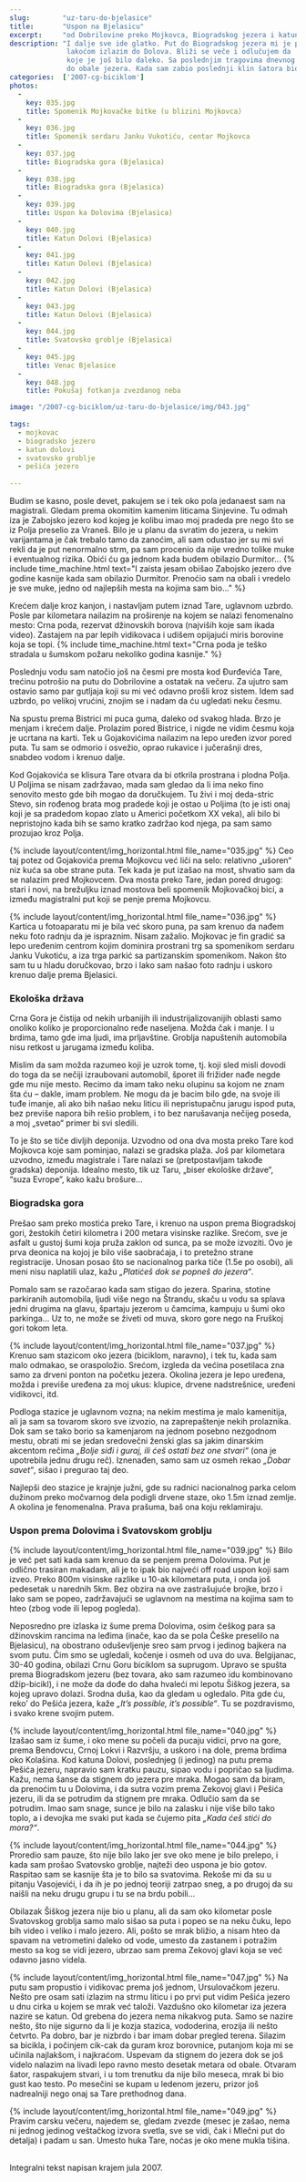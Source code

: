 ```yaml
---
slug:        "uz-taru-do-bjelasice"
title:       "Uspon na Bjelasicu"
excerpt:     "od Dobrilovine preko Mojkovca, Biogradskog jezera i katuna Dolovi do Pešića jezera"
description: "I dalje sve ide glatko. Put do Biogradskog jezera mi je proleteo, obilazim jezero i zatim 'iz cuga' i sa 
              lakoćom izlazim do Dolova. Bliži se veče i odlučujem da 'pritisnem' malo da bih zanoćio kod Pešića jezera
              koje je još bilo daleko. Sa poslednjim tragovima dnevnog svetla spuštam se kroz borovnice niz padine Crne glave
              do obale jezera. Kada sam zabio poslednji klin šatora bio je već potpuni mrak."
categories:  ['2007-cg-biciklom']
photos:
  -
    key: 035.jpg
    title: Spomenik Mojkovačke bitke (u blizini Mojkovca)
  -
    key: 036.jpg
    title: Spomenik serdaru Janku Vukotiću, centar Mojkovca
  -
    key: 037.jpg
    title: Biogradska gora (Bjelasica)
  -
    key: 038.jpg
    title: Biogradska gora (Bjelasica)
  -
    key: 039.jpg
    title: Uspon ka Dolovima (Bjelasica)
  -
    key: 040.jpg
    title: Katun Dolovi (Bjelasica)
  -
    key: 041.jpg
    title: Katun Dolovi (Bjelasica)
  -
    key: 042.jpg
    title: Katun Dolovi (Bjelasica)
  -
    key: 043.jpg
    title: Katun Dolovi (Bjelasica)
  -
    key: 044.jpg
    title: Svatovsko groblje (Bjelasica)
  -
    key: 045.jpg
    title: Venac Bjelasice
  -
    key: 048.jpg
    title: Pokušaj fotkanja zvezdanog neba

image: "/2007-cg-biciklom/uz-taru-do-bjelasice/img/043.jpg"
  
tags:
  - mojkovac
  - biogradsko jezero
  - katun dolovi
  - svatovsko groblje
  - pešića jezero
  
---
```


Budim se kasno, posle devet, pakujem se i tek oko pola jedanaest sam na magistrali. Gledam prema okomitim kamenim 
liticama Sinjevine. Tu odmah iza je Zabojsko jezero kod kojeg je kolibu imao moj pradeda pre nego što se iz Polja 
preselio za Vraneš. Bilo je u planu da svratim do jezera, u nekim varijantama je čak trebalo tamo da zanoćim, ali sam 
odustao jer su mi svi rekli da je put nenormalno strm, pa sam procenio da nije vredno tolike muke i eventualnog rizika. 
Obići ću ga jednom kada budem obilazio Durmitor...
{% include time_machine.html text="I zaista jesam obišao Zabojsko jezero dve godine kasnije kada sam obilazio Durmitor. Prenoćio sam na obali i vredelo je sve muke, jedno od najlepših mesta na kojima sam bio..." %}

Krećem dalje kroz kanjon, i nastavljam putem iznad Tare, uglavnom uzbrdo. Posle par kilometara nailazim na proširenje 
na kojem se nalazi fenomenalno mesto: Crna poda, rezervat džinovskih borova (najviših koje sam ikada video). Zastajem 
na par lepih vidikovaca i udišem opijajući miris borovine koja se topi.
{% include time_machine.html text="Crna poda je teško stradala u šumskom požaru nekoliko godina kasnije." %}

Poslednju vodu sam natočio još na česmi pre mosta kod Đurđevića Tare, trećinu potrošio na putu do Dobrilovine a ostatak 
na večeru. Za ujutro sam ostavio samo par gutljaja koji su mi već odavno prošli kroz sistem. Idem sad uzbrdo, po 
velikoj vrućini, znojim se i nadam da ću ugledati neku česmu.
 
Na spustu prema Bistrici mi puca guma, daleko od svakog hlada. Brzo je menjam i krećem dalje. Prolazim pored Bistrice, 
i nigde ne vidim česmu koja je ucrtana na karti. Tek u Gojakovićima nailazim na lepo uređen izvor pored puta. Tu sam se 
odmorio i osvežio, oprao rukavice i jučerašnji dres, snabdeo vodom i krenuo dalje.
 
Kod Gojakovića se klisura Tare otvara da bi otkrila prostrana i plodna Polja. U Poljima se nisam zadržavao, mada sam 
gledao da li ima neko fino senovito mesto gde bih mogao da doručkujem. Tu živi i moj deda-stric Stevo, sin rođenog 
brata mog pradede koji je ostao u Poljima (to je isti onaj koji je sa pradedom kopao zlato u Americi početkom XX veka), 
ali bilo bi nepristojno kada bih se samo kratko zadržao kod njega, pa sam samo prozujao kroz Polja.

{% include layout/content/img_horizontal.html file_name="035.jpg" %}
Ceo taj potez od Gojakovića prema Mojkovcu već liči na selo: relativno „ušoren“ niz kuća sa obe strane puta. Tek kada 
je put izašao na most, shvatio sam da se nalazim pred Mojkovcem. Dva mosta preko Tare, jedan pored drugog: stari i 
novi, na brežuljku iznad mostova beli spomenik Mojkovačkoj bici, a između magistralni put koji se penje prema Mojkovcu.

{% include layout/content/img_horizontal.html file_name="036.jpg" %}
Kartica u fotoaparatu mi je bila već skoro puna, pa sam krenuo da nađem neku foto radnju da je ispraznim. Nisam zažalio. 
Mojkovac je fin gradić sa lepo uređenim centrom kojim dominira prostrani trg sa spomenikom serdaru Janku 
Vukotiću, a iza trga parkić sa partizanskim spomenikom. Nakon što sam tu u hladu doručkovao, brzo i lako sam našao 
foto radnju i uskoro krenuo dalje prema Bjelasici.
 
### Ekološka država
 
Crna Gora je čistija od nekih urbanijih ili industrijalizovanijih oblasti samo onoliko koliko je proporcionalno ređe 
naseljena. Možda čak i manje. I u brdima, tamo gde ima ljudi, ima prljavštine. Groblja napuštenih automobila nisu 
retkost u jarugama između koliba.
 
Mislim da sam možda razumeo koji je uzrok tome, tj. koji sled misli dovodi do toga da se nečiji izraubovani automobil, 
šporet ili frižider nađe negde gde mu nije mesto. Recimo da imam tako neku olupinu sa kojom ne znam šta ću – dakle, 
imam problem. Ne mogu da je bacim bilo gde, na svoje ili tuđe imanje, ali ako bih našao neku liticu ili nepristupačnu 
jarugu ispod puta, bez previše napora bih rešio problem, i to bez narušavanja nečijeg poseda, a moj „svetao“ primer bi 
svi sledili.
 
To je što se tiče divljih deponija. Uzvodno od ona dva mosta preko Tare kod Mojkovca koje sam pominjao, nalazi se 
gradska plaža. Još par kilometara uzvodno, između magistrale i Tare nalazi se (pretpostavljam takođe gradska) deponija. 
Idealno mesto, tik uz Taru, „biser ekološke države“, “suza Evrope”, kako kažu brošure...
 
### Biogradska gora
 
Prešao sam preko mostića preko Tare, i krenuo na uspon prema Biogradskoj gori, žestokih četiri kilometra i 200 metara 
visinske razlike. Srećom, sve je asfalt u gustoj šumi koja pruža zaklon od sunca, pa se može izvoziti. Ovo je prva 
deonica na kojoj je bilo više saobraćaja, i to pretežno strane registracije. Unosan posao što se nacionalnog parka tiče 
(1.5e po osobi), ali meni nisu naplatili ulaz, kažu *„Platićeš dok se popneš do jezera“*.
 
Pomalo sam se razočarao kada sam stigao do jezera. Sparina, stotine parkiranih automobila, ljudi više nego na Štrandu, 
skaču u vodu sa splava jedni drugima na glavu, špartaju jezerom u čamcima, kampuju u šumi oko parkinga... Uz to, ne 
može se živeti od muva, skoro gore nego na Fruškoj gori tokom leta.

{% include layout/content/img_horizontal.html file_name="037.jpg" %}
Krenuo sam stazicom oko jezera (biciklom, naravno), i tek tu, kada sam malo odmakao, se oraspoložio. Srećom, izgleda 
da većina posetilaca zna samo za drveni ponton na početku jezera. Okolina jezera je lepo uređena, možda i previše 
uređena za moj ukus: klupice, drvene nadstrešnice, uređeni vidikovci, itd.
 
Podloga stazice je uglavnom vozna; na nekim mestima je malo kamenitija, ali ja sam sa tovarom skoro sve izvozio, na 
zaprepaštenje nekih prolaznika. Dok sam se tako borio sa kamenjarom na jednom posebno nezgodnom mestu, obrati mi se 
jedan sredovečni ženski glas sa jakim dinarskim akcentom rečima *„Bolje siđi i guraj, ili ćeš ostati bez one stvari“* 
(ona je upotrebila jednu drugu reč). Iznenađen, samo sam uz osmeh rekao *„Dobar savet“*, sišao i pregurao taj deo.
 
Najlepši deo stazice je krajnje južni, gde su radnici nacionalnog parka celom dužinom preko močvarnog dela podigli 
drvene staze, oko 1.5m iznad zemlje. A okolina je fenomenalna. Prava prašuma, baš ona koju reklamiraju.
 
### Uspon prema Dolovima i Svatovskom groblju
 
{% include layout/content/img_horizontal.html file_name="039.jpg" %}
Bilo je već pet sati kada sam krenuo da se penjem prema Dolovima. Put je odlično trasiran makadam, ali je to ipak bio 
najveći off road uspon koji sam izveo. Preko 800m visinske razlike u 10-ak kilometara puta, i onda još pedesetak u 
narednih 5km. Bez obzira na ove zastrašujuće brojke, brzo i lako sam se popeo, zadržavajući se uglavnom na mestima na 
kojima sam to hteo (zbog vode ili lepog pogleda).
 
Neposredno pre izlaska iz šume prema Dolovima, osim češkog para sa džinovskim rancima na leđima (inače, kao da se pola 
Češke preselilo na Bjelasicu), na obostrano oduševljenje sreo sam prvog i jedinog bajkera na svom putu. Čim smo se 
ugledali, kočenje i osmeh od uva do uva. Belgijanac, 30-40 godina, obilazi Crnu Goru biciklom sa suprugom. Upravo se 
spušta prema Biogradskom jezeru (bez tovara, ako sam razumeo idu kombinovano džip-bicikl), i ne može da dođe do daha 
hvaleći mi lepotu Šiškog jezera, sa kojeg upravo dolazi. Srodna duša, kao da gledam u ogledalo. Pita gde ću, reko’ do 
Pešića jezera, kaže *„It’s possible, it’s possible“*. Tu se pozdravismo, i svako krene svojim putem.

{% include layout/content/img_horizontal.html file_name="040.jpg" %}
Izašao sam iz šume, i oko mene su počeli da pucaju vidici, prvo na gore, prema Bendovcu, Crnoj Lokvi i Razvršju, a 
uskoro i na dole, prema brdima oko Kolašina. Kod katuna Dolovi, poslednjeg (i jedinog) na putu prema Pešića jezeru, 
napravio sam kratku pauzu, sipao vodu i popričao sa ljudima. Kažu, nema šanse da stignem do jezera pre mraka. Mogao 
sam da biram, da prenoćim tu u Dolovima, i da sutra vozim prema Zekovoj glavi i Pešića jezeru, ili da se potrudim da 
stignem pre mraka. Odlučio sam da se potrudim. Imao sam snage, sunce je bilo na zalasku i nije više bilo tako toplo, 
a i devojka me svaki put kada se čujemo pita *„Kada ćeš stići do mora?“*.

{% include layout/content/img_horizontal.html file_name="044.jpg" %}
Proredio sam pauze, što nije bilo lako jer sve oko mene je bilo prelepo, i kada sam prošao Svatovsko groblje, najteži 
deo uspona je bio gotov. Raspitao sam se kasnije šta je to bilo sa svatovima. Rekoše mi da su u pitanju Vasojevići, i 
da ih je po jednoj teoriji zatrpao sneg, a po drugoj da su naišli na neku drugu grupu i tu se na brdu pobili...

Obilazak Šiškog jezera nije bio u planu, ali da sam oko kilometar posle Svatovskog groblja samo malo sišao sa puta i 
popeo se na neku čuku, lepo bih video i veliko i malo jezero. Ali, pošto se mrak bližio, a nisam hteo da spavam na 
vetrometini daleko od vode, umesto da zastanem i potražim mesto sa kog se vidi jezero, ubrzao sam prema Zekovoj glavi 
koja se već odavno jasno videla.

{% include layout/content/img_horizontal.html file_name="047.jpg" %}
Na putu sam propustio i vidikovac prema još jednom, Ursulovačkom jezeru. Nešto pre osam sati izlazim na strmu liticu i 
po prvi put vidim Pešića jezero u dnu cirka u kojem se mrak već taloži. Vazdušno oko kilometar iza jezera nazire se 
katun. Od grebena do jezera nema nikakvog puta. Samo se nazire nešto, što nije sigurno da li je kozja stazica, 
vododerina, erozija ili nešto četvrto. Pa dobro, bar je nizbrdo i bar imam dobar pregled terena. Silazim sa bicikla, i 
počinjem cik-cak da guram kroz borovnice, putanjom koja mi se učinila najlakšom, i najkraćom. Uspevam da stignem do 
jezera dok se još videlo nalazim na livadi lepo ravno mesto desetak metara od obale. Otvaram šator, raspakujem stvari, 
i u tom trenutku da nije bilo meseca, mrak bi bio gust kao testo. Po mesečini se kupam u ledenom jezeru, prizor još 
nadrealniji nego onaj sa Tare prethodnog dana.

{% include layout/content/img_horizontal.html file_name="049.jpg" %}
Pravim carsku večeru, najedem se, gledam zvezde (mesec je zašao, nema ni jednog jedinog veštačkog izvora svetla, sve se 
vidi, čak i Mlečni put do detalja) i padam u san. Umesto huka Tare, noćas je oko mene mukla tišina. 

<br>
<span class="caption text-muted pull-right">Integralni tekst napisan krajem jula 2007.</span>